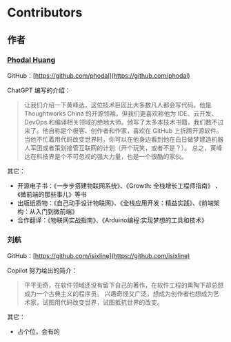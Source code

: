 # Contributors

## 作者

### [Phodal Huang](https://www.phodal.com)

GitHub：[https://github.com/phodal](https://github.com/phodal)

ChatGPT 编写的介绍：

> 让我们介绍一下黄峰达，这位技术巨匠比大多数凡人都会写代码。他是 Thoughtworks China
> 的开源领袖，但我们更喜欢称他为 IDE、云开发、DevOps 和编译相关领域的绝地大师。他写了太多本技术书籍，我们数不过来了。他自称是个极客、创作者和作家，喜欢在
> GitHub 上折腾开源软件。当他不忙着用代码改变世界时，你可以在他身边看到他在白日做梦建造机器人军团或者策划接管互联网的计划（开个玩笑，或者不是？）。
> 总之，黄峰达在科技界是个不可忽视的强大力量，也是一个很酷的家伙。

其它：

- 开源电子书：《一步步搭建物联网系统》、《Growth: 全栈增长工程师指南》 、《微前端的那些事儿》等书
- 出版纸质物：《自己动手设计物联网》、《全栈应用开发：精益实践》、《前端架构：从入门到微前端》
- 合作翻译：《物联网实战指南》、《Arduino编程:实现梦想的工具和技术》

### 刘航
GitHub：[https://github.com/isixline](https://github.com/isixline)

Copilot 努力给出的简介：

>平平无奇，在软件领域还没有留下自己的著作，在软件工程的熏陶下却总想成为一个古典主义的程序员。
>兴趣奇怪又广泛，想成为创作者也想成为艺术家，试图用代码改变世界，试图抵抗世界的改变。


其它：
- 占个位，会有的